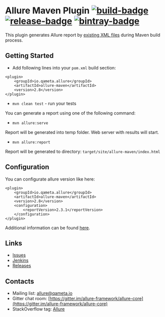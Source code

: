 [build]: https://ci.qameta.io/job/allure-maven/job/master "Build"
[build-badge]: https://ci.qameta.io/buildStatus/icon?job=allure-maven/master

[release]: https://github.com/allure-framework/allure-maven/releases/latest "Release"
[release-badge]: https://img.shields.io/github/release/allure-framework/allure-maven.svg

[bintray]: https://bintray.com/qameta/maven/allure-maven "Bintray"
[bintray-badge]: https://img.shields.io/bintray/v/qameta/maven/allure-maven.svg?style=flat

# Allure Maven Plugin [![build-badge][]][build] [![release-badge][]][release] [![bintray-badge][]][bintray]

This plugin generates Allure report by [existing XML files](https://github.com/allure-framework/allure-core/wiki#gathering-information-about-tests) during Maven build process.

## Getting Started

* Add following lines into your `pom.xml` build section:
```
<plugin>
    <groupId>io.qameta.allure</groupId>
    <artifactId>allure-maven</artifactId>
    <version>2.8</version>
</plugin>
```

* `mvn clean test` - run your tests

You can generate a report using one of the following command:

* `mvn allure:serve`

Report will be generated into temp folder. Web server with results will start.

* `mvn allure:report`

Report will be generated tо directory: `target/site/allure-maven/index.html`

## Configuration 

You can configurate allure version like here: 
```
<plugin>
    <groupId>io.qameta.allure</groupId>
    <artifactId>allure-maven</artifactId>
    <version>2.8</version>
    <configuration>
        <reportVersion>2.3.1</reportVersion>
    </configuration>
</plugin>
```

Additional information can be found [here](https://docs.qameta.io/allure).

## Links

* [Issues](https://github.com/allure-framework/allure-maven/issues)
* [Jenkins](https://ci.qameta.io/job/allure-maven/)
* [Releases](https://github.com/allure-framework/allure-maven/releases)

## Contacts
* Mailing list: [allure@qameta.io](mailto:allure@qameta.io)
* Gitter chat room: [https://gitter.im/allure-framework/allure-core](https://gitter.im/allure-framework/allure-core)
* StackOverflow tag: [Allure](http://stackoverflow.com/questions/tagged/allure)
